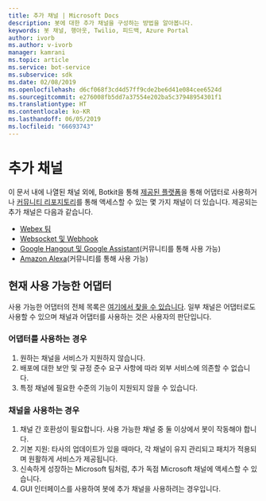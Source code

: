```yaml
---
title: 추가 채널 | Microsoft Docs
description: 봇에 대한 추가 채널을 구성하는 방법을 알아봅니다.
keywords: 봇 채널, 행아웃, Twilio, 피드백, Azure Portal
author: ivorb
ms.author: v-ivorb
manager: kamrani
ms.topic: article
ms.service: bot-service
ms.subservice: sdk
ms.date: 02/08/2019
ms.openlocfilehash: d6cf068f3cd4d57ff9cde2be6d41e084cee6524d
ms.sourcegitcommit: e276008fb5dd7a37554e202ba5c37948954301f1
ms.translationtype: HT
ms.contentlocale: ko-KR
ms.lasthandoff: 06/05/2019
ms.locfileid: "66693743"
---
```

# <a name="additional-channels"></a>추가 채널

이 문서 내에 나열된 채널 외에, Botkit을 통해 [제공된 플랫폼](https://botkit.ai/docs/v4/platforms/)을 통해 어댑터로 사용하거나 [커뮤니티 리포지토리](https://github.com/BotBuilderCommunity/)를 통해 액세스할 수 있는 몇 가지 채널이 더 있습니다. 제공되는 추가 채널은 다음과 같습니다.

- [Webex 팀](https://botkit.ai/docs/v4/platforms/webex.html)
- [Websocket 및 Webhook](https://botkit.ai/docs/v4/platforms/web.html)
- [Google Hangout 및 Google Assistant](https://github.com/BotBuilderCommunity/)(커뮤니티를 통해 사용 가능)
- [Amazon Alexa](https://github.com/BotBuilderCommunity/)(커뮤니티를 통해 사용 가능)

## <a name="currently-available-adapters"></a>현재 사용 가능한 어댑터

사용 가능한 어댑터의 전체 목록은 [여기에서 찾을 수 있습니다](https://botkit.ai/docs/v4/platforms/). 일부 채널은 어댑터로도 사용할 수 있으며 채널과 어댑터를 사용하는 것은 사용자의 판단입니다.

### <a name="when-to-use-an-adapter"></a>어댑터를 사용하는 경우

1. 원하는 채널을 서비스가 지원하지 않습니다.
2. 배포에 대한 보안 및 규정 준수 요구 사항에 따라 외부 서비스에 의존할 수 없습니다.
3. 특정 채널에 필요한 수준의 기능이 지원되지 않을 수 있습니다.

### <a name="when-to-use-a-channel"></a>채널을 사용하는 경우

1. 채널 간 호환성이 필요합니다. 사용 가능한 채널 중 둘 이상에서 봇이 작동해야 합니다.
2. 기본 지원: 타사의 업데이트가 있을 때마다, 각 채널이 유지 관리되고 패치가 적용되며 원활하게 서비스가 제공됩니다.
3. 신속하게 성장하는 Microsoft 팀처럼, 추가 독점 Microsoft 채널에 액세스할 수 있습니다.
4. GUI 인터페이스를 사용하여 봇에 추가 채널을 사용하려는 경우입니다.
